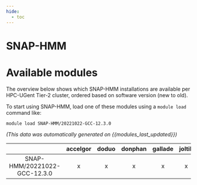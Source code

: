 ```yaml
---
hide:
  - toc
---
```


SNAP-HMM
========

# Available modules


The overview below shows which SNAP-HMM installations are available per HPC-UGent Tier-2 cluster, ordered based on software version (new to old).

To start using SNAP-HMM, load one of these modules using a `module load` command like:

```shell
module load SNAP-HMM/20221022-GCC-12.3.0
```

*(This data was automatically generated on {{modules_last_updated}})*  

| |accelgor|doduo|donphan|gallade|joltik|shinx|skitty|
| :---: | :---: | :---: | :---: | :---: | :---: | :---: | :---: |
|SNAP-HMM/20221022-GCC-12.3.0|x|x|x|x|x|x|x|
